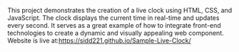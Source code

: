 This project demonstrates the creation of a live clock using HTML, CSS, and JavaScript. The clock displays the current time in real-time and updates every second. It serves as a great example of how to integrate front-end technologies to create a dynamic and visually appealing web component.
Website is live at:https://sidd221.github.io/Sample-Live-Clock/
